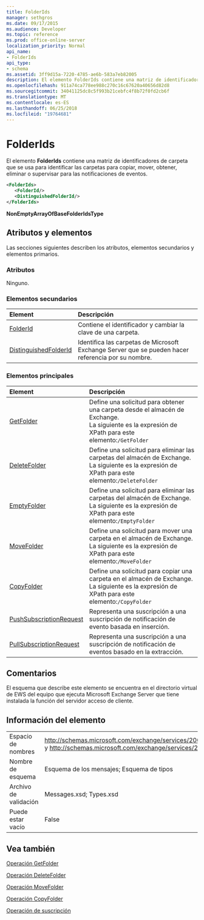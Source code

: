 ```yaml
---
title: FolderIds
manager: sethgros
ms.date: 09/17/2015
ms.audience: Developer
ms.topic: reference
ms.prod: office-online-server
localization_priority: Normal
api_name:
- FolderIds
api_type:
- schema
ms.assetid: 3ff9d15a-7220-4785-ae6b-583a7eb82005
description: El elemento FolderIds contiene una matriz de identificadores de carpeta que se usa para identificar las carpetas para copiar, mover, obtener, eliminar o supervisar para las notificaciones de eventos.
ms.openlocfilehash: 911a74ca778ee988c270c16c67620a40656d82d8
ms.sourcegitcommit: 34041125dc8c5f993b21cebfc4f8b72f0fd2cb6f
ms.translationtype: MT
ms.contentlocale: es-ES
ms.lasthandoff: 06/25/2018
ms.locfileid: "19764681"
---
```

# <a name="folderids"></a>FolderIds

El elemento **FolderIds** contiene una matriz de identificadores de carpeta que se usa para identificar las carpetas para copiar, mover, obtener, eliminar o supervisar para las notificaciones de eventos. 
  
```xml
<FolderIds>
   <FolderId/>
   <DistinguishedFolderId/>
</FolderIds>
```

 **NonEmptyArrayOfBaseFolderIdsType**
## <a name="attributes-and-elements"></a>Atributos y elementos

Las secciones siguientes describen los atributos, elementos secundarios y elementos primarios.
  
### <a name="attributes"></a>Atributos

Ninguno.
  
### <a name="child-elements"></a>Elementos secundarios

|**Element**|**Descripción**|
|:-----|:-----|
|[FolderId](folderid.md) <br/> |Contiene el identificador y cambiar la clave de una carpeta.  <br/> |
|[DistinguishedFolderId](distinguishedfolderid.md) <br/> |Identifica las carpetas de Microsoft Exchange Server que se pueden hacer referencia por su nombre.  <br/> |
   
### <a name="parent-elements"></a>Elementos principales

|**Element**|**Descripción**|
|:-----|:-----|
|[GetFolder](getfolder.md) <br/> |Define una solicitud para obtener una carpeta desde el almacén de Exchange.  <br/> La siguiente es la expresión de XPath para este elemento:`/GetFolder` <br/> |
|[DeleteFolder](deletefolder.md) <br/> |Define una solicitud para eliminar las carpetas del almacén de Exchange.  <br/> La siguiente es la expresión de XPath para este elemento:`/DeleteFolder` <br/> |
|[EmptyFolder](emptyfolder.md) <br/> |Define una solicitud para eliminar las carpetas del almacén de Exchange.  <br/> La siguiente es la expresión de XPath para este elemento:`/EmptyFolder` <br/> |
|[MoveFolder](movefolder.md) <br/> |Define una solicitud para mover una carpeta en el almacén de Exchange.  <br/> La siguiente es la expresión de XPath para este elemento:`/MoveFolder` <br/> |
|[CopyFolder](copyfolder.md) <br/> |Define una solicitud para copiar una carpeta en el almacén de Exchange.  <br/> La siguiente es la expresión de XPath para este elemento:`/CopyFolder` <br/> |
|[PushSubscriptionRequest](pushsubscriptionrequest.md) <br/> |Representa una suscripción a una suscripción de notificación de evento basada en inserción.  <br/> |
|[PullSubscriptionRequest](pullsubscriptionrequest.md) <br/> |Representa una suscripción a una suscripción de notificación de eventos basado en la extracción.  <br/> |
   
## <a name="remarks"></a>Comentarios

El esquema que describe este elemento se encuentra en el directorio virtual de EWS del equipo que ejecuta Microsoft Exchange Server que tiene instalada la función del servidor acceso de cliente.
  
## <a name="element-information"></a>Información del elemento

|||
|:-----|:-----|
|Espacio de nombres  <br/> |http://schemas.microsoft.com/exchange/services/2006/messages y http://schemas.microsoft.com/exchange/services/2006/types  <br/> |
|Nombre de esquema  <br/> |Esquema de los mensajes; Esquema de tipos  <br/> |
|Archivo de validación  <br/> |Messages.xsd; Types.xsd  <br/> |
|Puede estar vacío  <br/> |False  <br/> |
   
## <a name="see-also"></a>Vea también



[Operación GetFolder](getfolder-operation.md)
  
[Operación DeleteFolder](deletefolder-operation.md)
  
[Operación MoveFolder](movefolder-operation.md)
  
[Operación CopyFolder](copyfolder-operation.md)
  
[Operación de suscripción](subscribe-operation.md)

